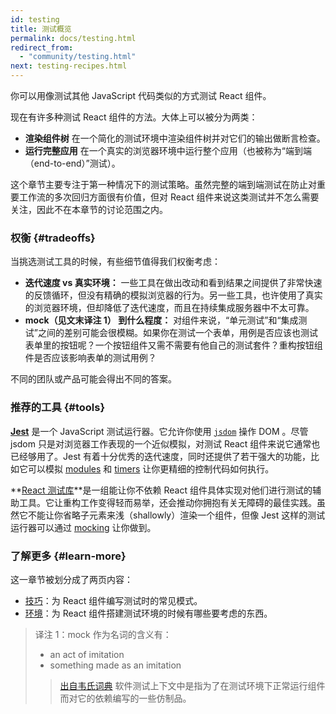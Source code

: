 ```yaml
---
id: testing
title: 测试概览
permalink: docs/testing.html
redirect_from:
  - "community/testing.html"
next: testing-recipes.html
---
```


你可以用像测试其他 JavaScript 代码类似的方式测试 React 组件。

现在有许多种测试 React 组件的方法。大体上可以被分为两类：

* **渲染组件树** 在一个简化的测试环境中渲染组件树并对它们的输出做断言检查。
* **运行完整应用** 在一个真实的浏览器环境中运行整个应用（也被称为“端到端（end-to-end）”测试）。

这个章节主要专注于第一种情况下的测试策略。虽然完整的端到端测试在防止对重要工作流的多次回归方面很有价值，但对 React 组件来说这类测试并不怎么需要关注，因此不在本章节的讨论范围之内。

### 权衡 {#tradeoffs}


当挑选测试工具的时候，有些细节值得我们权衡考虑：

* **迭代速度 vs 真实环境：** 一些工具在做出改动和看到结果之间提供了非常快速的反馈循环，但没有精确的模拟浏览器的行为。另一些工具，也许使用了真实的浏览器环境，但却降低了迭代速度，而且在持续集成服务器中不太可靠。
* **mock（见文末译注 1） 到什么程度：** 对组件来说，“单元测试”和“集成测试”之间的差别可能会很模糊。如果你在测试一个表单，用例是否应该也测试表单里的按钮呢？一个按钮组件又需不需要有他自己的测试套件？重构按钮组件是否应该影响表单的测试用例？

不同的团队或产品可能会得出不同的答案。

### 推荐的工具 {#tools}

**[Jest](https://facebook.github.io/jest/)** 是一个 JavaScript 测试运行器。它允许你使用 [`jsdom`](/docs/testing-environments.html#mocking-a-rendering-surface) 操作 DOM 。尽管 jsdom 只是对浏览器工作表现的一个近似模拟，对测试 React 组件来说它通常也已经够用了。Jest 有着十分优秀的迭代速度，同时还提供了若干强大的功能，比如它可以模拟 [modules](/docs/testing-environments.html#mocking-modules) 和 [timers](/docs/testing-environments.html#mocking-timers) 让你更精细的控制代码如何执行。

**[React 测试库](https://testing-library.com/react)**是一组能让你不依赖 React 组件具体实现对他们进行测试的辅助工具。它让重构工作变得轻而易举，还会推动你拥抱有关无障碍的最佳实践。虽然它不能让你省略子元素来浅（shallowly）渲染一个组件，但像 Jest 这样的测试运行器可以通过 [mocking](/docs/testing-recipes.html#mocking-modules) 让你做到。

### 了解更多 {#learn-more}

这一章节被划分成了两页内容：

- [技巧](/docs/testing-recipes.html)：为 React 组件编写测试时的常见模式。
- [环境](/docs/testing-environments.html)：为 React 组件搭建测试环境的时候有哪些要考虑的东西。

> 译注 1：mock 作为名词的含义有：
> - an act of imitation
> - something made as an imitation
> > [出自韦氏词典](https://www.merriam-webster.com/dictionary/mock)
> 软件测试上下文中是指为了在测试环境下正常运行组件而对它的依赖编写的一些仿制品。
